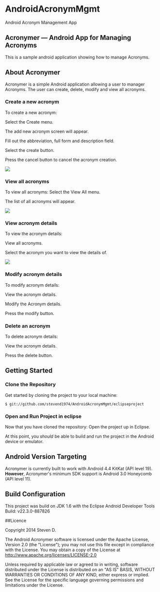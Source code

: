 AndroidAcronymMgmt
==================

Android Acronym Management App

## Acronymer &mdash; Android App for Managing Acronyms

This is a sample android application showing how to manage Acronyms.

## About Acronymer

Acronymer is a simple Android application allowing a user to manager Acronyms.
The user can create, delete, modify and view all acronyms.


### Create a new acronym

To create a new acronym:

Select the Create menu.

The add new acronym screen will appear.

Fill out the abbreviation, full form and description field.

Select the create button.

Press the cancel button to cancel the acronym creation.

<img src="https://raw.github.com/stevend1974/AndroidAcronymMgmt/master/readme_imgs/createacronym.png"/>


### View all acronyms

To view all acronyms:
Select the View All menu.

The list of all acronyms will appear.

<img src="https://raw.github.com/stevend1974/AndroidAcronymMgmt/master/readme_imgs/viewallacronyms.png"/>

### View acronym details

To view the acronym details:

View all acronyms.

Select the acronym you want to view the details of.

<img src="https://raw.github.com/stevend1974/AndroidAcronymMgmt/master/readme_imgs/modifyacronym.png"/>

### Modify acronym details

To modify acronym details:

View the acronym details.

Modify the Acronym details.

Press the modify button.

### Delete an acronym

To delete acronym details:

View the acronym details.

Press the delete button.


## Getting Started

### Clone the Repository

Get started by cloning the project to your local machine:

```
$ git://github.com/stevend1974/AndroidAcronymMgmt/eclipseproject
```
### Open and Run Project in eclipse

Now that you have cloned the repository: Open the project up in Eclipse.

At this point, you *should* be able to build and run the project in the Android device or emulator.

## Android Version Targeting

Acronymer is currently built to work with Android 4.4 KitKat (API level 19). 
**However**, Acronymer's minimum SDK support is Android 3.0 Honeycomb (API level 11).

## Build Configuration
This project was build on JDK 1.6 with the Eclipse Android Developer Tools Build: v22.3.0-887826

      
##Licence

Copyright 2014 Steven D.

The Android Acronymer software is licensed under the Apache License, Version 2.0 (the "License"); you may not use this file except in compliance with the License. 
You may obtain a copy of the License at http://www.apache.org/licenses/LICENSE-2.0

Unless required by applicable law or agreed to in writing, software distributed under the License is distributed on an "AS IS" BASIS, WITHOUT WARRANTIES OR CONDITIONS OF ANY KIND, either express or implied. See the License for the specific language governing permissions and limitations under the License.

